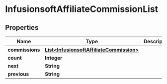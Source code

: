 
# InfusionsoftAffiliateCommissionList

## Properties
Name | Type | Description | Notes
------------ | ------------- | ------------- | -------------
**commissions** | [**List&lt;InfusionsoftAffiliateCommission&gt;**](InfusionsoftAffiliateCommission.md) |  |  [optional]
**count** | **Integer** |  |  [optional]
**next** | **String** |  |  [optional]
**previous** | **String** |  |  [optional]



